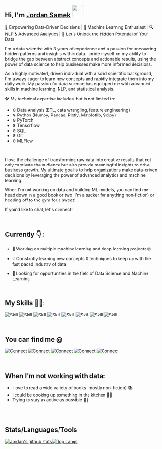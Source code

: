 ## Hi, I'm [Jordan Samek](https://js3lliott.github.io/) <img src="https://raw.githubusercontent.com/syedareehaquasar/syedareehaquasar/master/gifs/Hi.gif" width="40" height="40" />

🚀 Empowering Data-Driven Decisions | 🧠 Machine Learning Enthusiast | 🔍 NLP & Advanced Analytics | 🌟 Let's Unlock the Hidden Potential of Your Data!

I'm a data scientist with 3 years of experience and a passion for uncovering hidden patterns and insights within data. I pride myself on my ability to bridge the gap between abstract concepts and actionable results, using the power of data science to help businesses make more informed decisions.

As a highly motivated, driven individual with a solid scientific background, I'm always eager to learn new concepts and rapidly integrate them into my daily work. My passion for data science has equipped me with advanced skills in machine learning, NLP, and statistical analysis.


🛠️ My technical expertise includes, but is not limited to:


- ⚙️ Data Analysis (ETL, data wrangling, feature engineering)
- ⚙️ Python (Numpy, Pandas, Plotly, Matplotlib, Scipy)
- ⚙️ PyTorch
- ⚙️ Tensorflow
- ⚙️ SQL
- ⚙️ Git
- ⚙️ MLFlow

<br>

I love the challenge of transforming raw data into creative results that not only captivate the audience but also provide meaningful insights to drive business growth. My ultimate goal is to help organizations make data-driven decisions by leveraging the power of advanced analytics and machine learning.

When I'm not working on data and building ML models, you can find me head down in a good book or two (I'm a sucker for anything non-fiction) or heading off to the gym for a sweat!

If you'd like to chat, let's connect!

<!--
**js3lliott/js3lliott** is a ✨ _special_ ✨ repository because its `README.md` (this file) appears on your GitHub profile.

Here are some ideas to get you started:

- 🔭 I’m currently working on ...
- 😄 Pronouns: ...
- ⚡ Fun fact: ...
-->

<br>

## Currently 👇 :

- 🌱 Working on multiple machine learning and deep learning projects 🤓

- 💡 Constantly learning new concepts & techniques to keep up with the fast paced industry of data

- 👀 Looking for opportunities in the field of Data Science and Machine Learning
<br>

## My Skills 👨‍💻:
![Skill](https://img.shields.io/badge/python%20-%2320232a.svg?&style=for-the-badge&logo=python&logoColor=%2361DAFB)
![Skill](https://img.shields.io/badge/pytorch-f94144?logo=pytorch&logoColor=white&style=for-the-badge)
![Skill](https://img.shields.io/badge/tensorflow-ff4800?logo=tensorflow&logoColor=white&style=for-the-badge)
![Skill](https://img.shields.io/badge/pandas-%23316192.svg?&style=for-the-badge&logo=pandas&logoColor=white)
![Skill](https://img.shields.io/badge/numpy-6495ED?logo=numpy&logoColor=white&style=for-the-badge)
![Skill](https://img.shields.io/badge/scikit%20learn-ff9f1c?logo=scikit-learn&logoColor=white&style=for-the-badge)
![Skill](https://img.shields.io/badge/Git-F05032?style=for-the-badge&logo=git&logoColor=white)
![Skill](https://img.shields.io/badge/sql%20-%236DB33F.svg?&style=for-the-badge&logo=sql&logoColor=white)

<!-- <img align="left" alt="pytorch" src="https://img.shields.io/badge/pytorch-f94144?logo=pytorch&logoColor=white&style=for-the-badge"/>
<img align="left" alt="tensorflow" src="https://img.shields.io/badge/tensorflow-ff4800?logo=tensorflow&logoColor=white&style=for-the-badge"/>
<img align="left" alt="pandas" src="https://img.shields.io/badge/pandas-%23316192.svg?&style=for-the-badge&logo=pandas&logoColor=white"/>
<img align="left" alt="numpy" src="https://img.shields.io/badge/numpy-6495ED?logo=numpy&logoColor=white&style=for-the-badge"/>
<img align="left" alt="scikit-learn" src="https://img.shields.io/badge/scikit%20learn-ff9f1c?logo=scikit-learn&logoColor=white&style=for-the-badge"/>
<img align="left" alt="sql" src="https://img.shields.io/badge/sql%20-%236DB33F.svg?&style=for-the-badge&logo=sql&logoColor=white"/> -->

<br>



## You can find me **@**
[![Connect](https://img.shields.io/badge/kaggle-%231877F2.svg?&style=for-the-badge&logo=kaggle&logoColor=white)](https://www.kaggle.com/jordansamek)
[![Connect](https://img.shields.io/badge/linkedin-%230077B5.svg?&style=for-the-badge&logo=linkedin&logoColor=white)](https://www.linkedin.com/in/jordan-samek/)
[![Connect](https://img.shields.io/badge/stack%20overflow-FE7A16?logo=stack-overflow&logoColor=white&style=for-the-badge)](https://stackoverflow.com/users/9242747/elliott)
[![Connect](https://img.shields.io/badge/github-%2312100E.svg?&style=for-the-badge&logo=github&logoColor=white)](https://github.com/js3lliott)
[![Connect](https://img.shields.io/badge/twitter-%231DA1F2.svg?&style=for-the-badge&logo=twitter&logoColor=white)](https://twitter.com/samekjordan)

<!-- [<img align="left" alt="linked-in" src="https://img.shields.io/badge/linkedin-%230077B5.svg?&style=for-the-badge&logo=linkedin&logoColor=white" />](https://www.linkedin.com/in/jordan-samek/)
[<img align="left" alt="github" src="https://img.shields.io/badge/github-%2312100E.svg?&style=for-the-badge&logo=github&logoColor=white" />](https://github.com/js3lliott)
[<img align="left" alt="stack-overflow" src="https://img.shields.io/badge/stack%20overflow-FE7A16?logo=stack-overflow&logoColor=white&style=for-the-badge" />](https://stackoverflow.com/users/9242747/elliott)
[<img align="left" alt="facebook" src="https://img.shields.io/badge/facebook-%231877F2.svg?&style=for-the-badge&logo=facebook&logoColor=white" />](https://www.facebook.com/jordan.samek)
[<img align="left" alt="twitter" src="https://img.shields.io/badge/twitter-%231DA1F2.svg?&style=for-the-badge&logo=twitter&logoColor=white" />](https://twitter.com/samekjordan) -->
<br>


## When I'm not working with data:
- I love to read a wide variety of books (mostly non-fiction) 📚 
- I could be cooking up something in the kitchen 👨‍🍳 
- Trying to stay as active as possible 🏋️‍♂️  

<br>
<br>

## Stats/Languages/Tools
[![Jordan's github stats](https://github-readme-stats.vercel.app/api?username=js3lliott&show_icons=true&theme=gotham)](https://github.com/js3lliott/github-readme-stats)[![Top Langs](https://github-readme-stats.vercel.app/api/top-langs/?username=js3lliott&theme=gotham&layout=compact)](https://github.com/anuraghazra/github-readme-stats)
